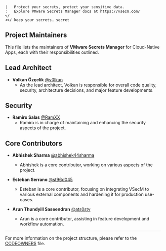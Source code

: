 ```text
|   Protect your secrets, protect your sensitive data.
:   Explore VMware Secrets Manager docs at https://vsecm.com/
</
<>/ keep your secrets… secret
```

## Project Maintainers

This file lists the maintainers of **VMware Secrets Manager** for Cloud-Native Apps, 
each with their responsibilities outlined.

## Lead Architect

* **Volkan Özçelik** [@v0lkan](https://github.com/v0lkan)
  * As the lead architect, Volkan is responsible for overall code quality, 
    security, architecture decisions, and major feature developments.

## Security

* **Ramiro Salas** [@RamXX](https://github.com/RamXX)
  * Ramiro is in charge of maintaining and enhancing the security aspects of the 
    project.

## Core Contributors

* **Abhishek Sharma** [@abhishek44sharma](https://github.com/abhishek44sharma)
  * Abhishek is a core contributor, working on various aspects of the project.

* **Esteban Serrano** [@st96d045](https://github.com/st96d045)
  * Esteban is a core contributor, focusing on integrating VSecM to various 
    external components and hardening it for production use-cases.

* **Arun Thundyill Saseendran** [@ats0stv](https://github.com/ats0stv)
  * Arun is a core contributor, assisting in feature development and workflow 
    automation.

---

For more information on the project structure, please refer to the 
[CODEOWNERS](https://help.github.com/articles/about-codeowners/) file.